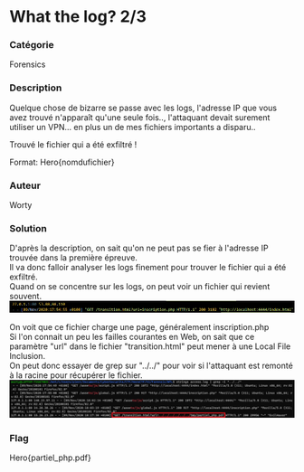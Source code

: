 # What the log? 2/3

### Catégorie

Forensics

### Description

Quelque chose de bizarre se passe avec les logs, l'adresse IP que vous avez trouvé n'apparaît qu'une seule fois.., l'attaquant devait surement utiliser un VPN... en plus un de mes fichiers importants a disparu..

Trouvé le fichier qui a été exfiltré !

Format: Hero{nomdufichier}

### Auteur 

Worty

### Solution

D'après la description, on sait qu'on ne peut pas se fier à l'adresse IP trouvée dans la première épreuve.<br/>
Il va donc falloir analyser les logs finement pour trouver le fichier qui a été exfiltré.<br/>
Quand on se concentre sur les logs, on peut voir un fichier qui revient souvent.
![alt](transition.png)

On voit que ce fichier charge une page, généralement inscription.php<br/>
Si l'on connait un peu les failles courantes en Web, on sait que ce paramètre "url" dans le fichier "transition.html" peut mener à une Local File Inclusion.<br/>
On peut donc essayer de grep sur "../../" pour voir si l'attaquant est remonté à la racine pour récupérer le fichier.
![alt](lfi.png)

### Flag

Hero{partiel_php.pdf}